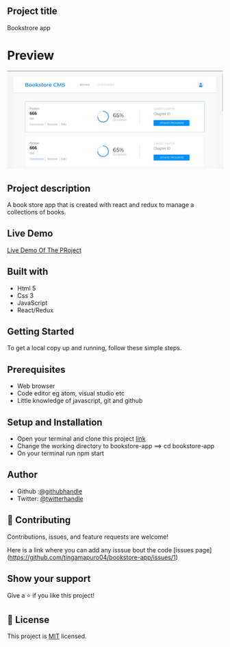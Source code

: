 ## Project title
Bookstrore app
# Preview
![](./src/img/buku.jpeg)

## Project description
A book store app that is created with react and redux to manage a collections of books.

## Live Demo
[Live Demo Of The PRoject](https://beautiful-puffpuff-9f47fc.netlify.app/)

## Built with
- Html 5
- Css 3
- JavaScript
- React/Redux

## Getting Started
To get a local copy up and running, follow these simple steps.

## Prerequisites
- Web browser
- Code editor eg atom, visual studio etc
- Little knowledge of javascript, git and github

## Setup and Installation
- Open your terminal and clone this project [link](https://github.com/tingamapuro04/bookstore-app)
- Change the working directory to bookstore-app ==> cd bookstore-app
- On your terminal run npm start

## Author
- Github :[@githubhandle](https://github.com/tingamapuro04)
- Twitter: [@twitterhandle](https://twitter.com/alphonce_mobutu)

## 🤝 Contributing

Contributions, issues, and feature requests are welcome!

Here is a link where you can add any isssue bout the code [issues page] (https://github.com/tingamapuro04/bookstore-app/issues/1)

## Show your support

Give a ⭐️ if you like this project!


## 📝 License

This project is [MIT](./MIT.md) licensed.